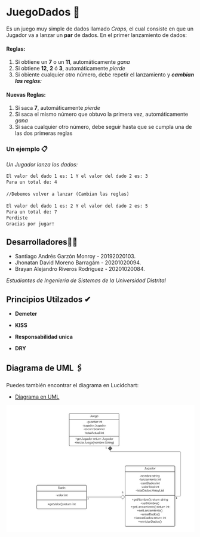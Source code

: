 # JuegoDados 🎲

Es un juego muy simple de dados llamado *Craps*, el cual consiste en que un Jugador va a lanzar un **par** de dados.
En el primer lanzamiento de dados:
#### **Reglas:**
1. Si obtiene un **7** o un **11**, automáticamente *gana*
2. Si obtiene **12**, **2** ó **3**, automáticamente *pierde*
3. Si obiente cualquier otro número, debe repetir el lanzamiento y ***cambian las reglas:***
#### **Nuevas Reglas:**
1. Si saca **7**, automáticamente *pierde*
2. Si  saca el mismo número que obtuvo la primera vez, automáticamente *gana*
3. Si saca cualquier otro número, debe seguir hasta que se cumpla una de las dos primeras reglas

### Un ejemplo 📋

_Un Jugador lanza los dados:_

```
El valor del dado 1 es: 1 Y el valor del dado 2 es: 3
Para un total de: 4

//Debemos volver a lanzar (Cambian las reglas)

El valor del dado 1 es: 2 Y el valor del dado 2 es: 5
Para un total de: 7
Perdiste
Gracias por jugar!
```


## Desarrolladores👨‍💻


* Santiago Andrés Garzón Monroy - 20192020103.
* Jhonatan David Moreno Barragám - 20201020094.
* Brayan Alejandro Riveros Rodríguez - 20201020084.


_Estudiantes de Ingenieria de Sistemas de la Universidad Distrital_


## Principios Utilzados ✔
* **Demeter**

* **KISS**

* **Responsabilidad unica**

* **DRY**



## Diagrama de UML 🖇
Puedes también encontrar el diagrama en Lucidchart: 
* [Diagrama en UML](https://lucid.app/lucidchart/e5f2e00a-3610-466f-b8b4-211649de9fd1/view)

![Diagrama: ](img/DiagramaUML.jpg)


